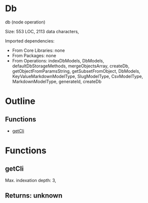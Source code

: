 # Db

db (node operation)

Size: 553 LOC, 2113 data characters, 
 
Imported dependencies:

- From Core Libraries: none
- From Packages: none
- From Operations: indexDbModels, DbModels, defaultDbStorageMethods, mergeObjectsArray, createDb, getObjectFromParamsString, getSubsetFromObject, DbModels, KeyValueMarkdownModelType, SlugModelType, CsvModelType, MarkdownModelType, generateId, createDb

# Outline

## Functions

- [getCli](#getCli)



# Functions

## getCli

Max. indexation depth: 3, 



## Returns: unknown

